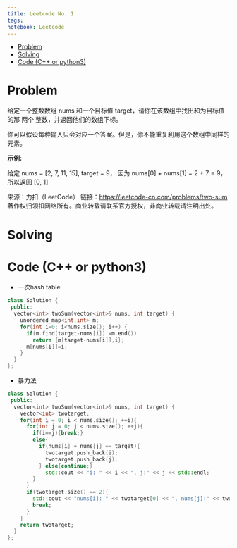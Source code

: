 ```yaml
---
title: Leetcode No. 1
tags: 
notebook: Leetcode
---
```


<!-- TOC -->

- [Problem](#problem)
- [Solving](#solving)
- [Code (C++ or python3)](#code-c-or-python3)

<!-- /TOC -->

# Problem
给定一个整数数组 nums 和一个目标值 target，请你在该数组中找出和为目标值的那 两个 整数，并返回他们的数组下标。

你可以假设每种输入只会对应一个答案。但是，你不能重复利用这个数组中同样的元素。

**示例:**

给定 nums = [2, 7, 11, 15], target = 9，
因为 nums[0] + nums[1] = 2 + 7 = 9，
所以返回 [0, 1]

来源：力扣（LeetCode）
链接：https://leetcode-cn.com/problems/two-sum
著作权归领扣网络所有。商业转载请联系官方授权，非商业转载请注明出处。

# Solving



# Code (C++ or python3)

- 一次hash table
```cpp
class Solution {
 public:
  vector<int> twoSum(vector<int>& nums, int target) {
    unordered_map<int,int> m;
    for(int i=0; i<nums.size(); i++) {
      if(m.find(target-nums[i])!=m.end())
        return {m[target-nums[i]],i};
      m[nums[i]]=i;
    }
  }
};
```

- 暴力法
```cpp
class Solution {
 public:
  vector<int> twoSum(vector<int>& nums, int target) {
    vector<int> twotarget;
    for(int i = 0; i < nums.size(); ++i){
      for(int j = 0; j < nums.size(); ++j){
        if(i==j){break;}
        else{
          if(nums[i] + nums[j] == target){
            twotarget.push_back(i);
            twotarget.push_back(j);
          } else{continue;}
            std::cout << "i: " << i << ", j:" << j << std::endl;
        }
      }
      if(twotarget.size() == 2){
        std::cout << "nums[i]: " << twotarget[0] << ", nums[j]:" << twotarget[1]<< std::endl;
        break;
      }
    }
    return twotarget;
  }
};
```